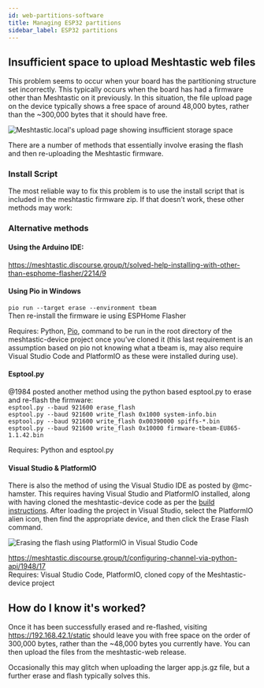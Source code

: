 ```yaml
---
id: web-partitions-software
title: Managing ESP32 partitions
sidebar_label: ESP32 partitions
---
```


## Insufficient space to upload Meshtastic web files

This problem seems to occur when your board has the partitioning structure set incorrectly. This typically occurs when the board has had a firmware other than Meshtastic on it previously. In this situation, the file upload page on the device typically shows a free space of around 48,000 bytes, rather than the ~300,000 bytes that it should have free.

![Meshtastic.local's upload page showing insufficient storage space](https://raw.githubusercontent.com/meshtastic/Meshtastic-device/master/images/Insufficient%20space.png)

There are a number of methods that essentially involve erasing the flash and then re-uploading the Meshtastic firmware.

### Install Script

The most reliable way to fix this problem is to use the install script that is included in the meshtastic firmware zip. If that doesn’t work, these other methods may work:

### Alternative methods

#### Using the Arduino IDE:

https://meshtastic.discourse.group/t/solved-help-installing-with-other-than-esphome-flasher/2214/9

#### Using Pio in Windows
`pio run --target erase --environment tbeam`\
Then re-install the firmware ie using ESPHome Flasher

Requires: Python, [Pio](https://pypi.org/project/pio/), command to be run in the root directory of the meshtastic-device project once you’ve cloned it (this last requirement is an assumption based on pio not knowing what a tbeam is, may also require Visual Studio Code and PlatformIO as these were installed during use).

#### Esptool.py
@1984 posted another method using the python based esptool.py to erase and re-flash the firmware:\
`esptool.py --baud 921600 erase_flash`\
`esptool.py --baud 921600 write_flash 0x1000 system-info.bin`\
`esptool.py --baud 921600 write_flash 0x00390000 spiffs-*.bin`\
`esptool.py --baud 921600 write_flash 0x10000 firmware-tbeam-EU865-1.1.42.bin`

Requires: Python and esptool.py

#### Visual Studio & PlatformIO
There is also the method of using the Visual Studio IDE as posted by @mc-hamster. This requires having Visual Studio and PlatformIO installed, along with having cloned the meshtastic-device code as per the [build instructions](https://github.com/meshtastic/Meshtastic-device/blob/master/docs/software/build-instructions.md). After loading the project in Visual Studio, select the PlatformIO alien icon, then find the appropriate device, and then click the Erase Flash command.

![Erasing the flash using PlatformIO in Visual Studio Code](https://raw.githubusercontent.com/meshtastic/Meshtastic-device/master/images/platformio-erase.png)

https://meshtastic.discourse.group/t/configuring-channel-via-python-api/1948/17 \
Requires: Visual Studio Code, PlatformIO, cloned copy of the Meshtastic-device project

## How do I know it's worked?

Once it has been successfully erased and re-flashed, visiting https://192.168.42.1/static should leave you with free space on the order of 300,000 bytes, rather than the ~48,000 bytes you currently have. You can then upload the files from the meshtastic-web release.

Occasionally this may glitch when uploading the larger app.js.gz file, but a further erase and flash typically solves this.